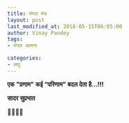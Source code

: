 ```yaml
---
title: मंगल मंत्र
layout: post
last_modified_at: 2018-05-15T06:05:00
author: Vinay Pandey
tags:
- मंगल कामना

categories:
- लघु
---
```

**एक**
**"प्रणाम" कई “परिणाम”**
**बदल देता** 
**है...!!!**

**सादर सुप्रभात**

🙏🌷🌷🙏


